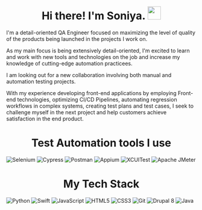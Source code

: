 <!--
**sowkneeyaaah/sowkneeyaaah** is a ✨ _special_ ✨ repository because its `README.md` (this file) appears on your GitHub profile.

Here are some ideas to get you started:

- 🔭 I’m currently working on ...
- 🌱 I’m currently learning ...
- 👯 I’m looking to collaborate on ...
- 🤔 I’m looking for help with ...
- 💬 Ask me about ...
- 📫 How to reach me: ...
- 😄 Pronouns: ...
- ⚡ Fun fact: ...
-->

# <div align="center" width="50"> Hi there! I'm Soniya. <img src="https://media.giphy.com/media/hvRJCLFzcasrR4ia7z/giphy.gif" width="35px"> </div>

<p>I'm a detail-oriented QA Engineer focused on maximizing the level of quality of the products being launched in the projects I work on.</p>
<p></p>As my main focus is being extensively detail-oriented, I'm excited to learn and work with new tools and technologies on the job and increase my knowledge of cutting-edge automation practicees.</p>

<p>I am looking out for a new collaboration involving both manual and automation testing projects. </p>
<p>With my experience developing front-end applications by employing Front-end technologies, optimizing CI/CD Pipelines, automating regression workflows in complex systems, creating test plans and test cases, I seek to challenge myself in the next project and help customers achieve satisfaction in the end product.</p>

# <div align="center" width="50"> Test Automation tools I use </div>

![Selenium](https://img.shields.io/badge/Selenium-purple?style=for-the-badge&logo=selenium&logoColor=white)
![Cypress](https://img.shields.io/badge/Cypress-brown?style=for-the-badge&logo=cypress&logoColor=white)
![Postman](https://img.shields.io/badge/Postman-yellow?style=for-the-badge&logo=postman&logoColor=white)
![Appium](https://img.shields.io/badge/Appium-blue?style=for-the-badge&logo=appium&logoColor=white)
![XCUITest](https://img.shields.io/badge/XCUITest-orange?style=for-the-badge&logo=xcuitest&logoColor=white)
![Apache JMeter](https://img.shields.io/badge/ApacheJMeter-indigo?style=for-the-badge&logo=apachejmeter&logoColor=white)

# <div align="center" width="50"> My Tech Stack </div>

![Python](https://img.shields.io/badge/Python-burgundy?style=for-the-badge&logo=python&logoColor=white)
![Swift](https://img.shields.io/badge/Swift-yellow?style=for-the-badge&logo=swift&logoColor=white)
![JavaScript](https://img.shields.io/badge/JavaScript-pink?style=for-the-badge&logo=javascript&logoColor=white)
![HTML5](https://img.shields.io/badge/HTML5-violet?style=for-the-badge&logo=html5&logoColor=white)
![CSS3](https://img.shields.io/badge/CSS3-maroon?style=for-the-badge&logo=css3&logoColor=white)
![Git](https://img.shields.io/badge/Git-grey?style=for-the-badge&logo=git&logoColor=white)
![Drupal 8](https://img.shields.io/badge/Drupal-green?style=for-the-badge&logo=drupal&logoColor=white)
![Java](https://img.shields.io/badge/Java-F7DF1E?style=for-the-badge&logo=java&logoColor=white)




